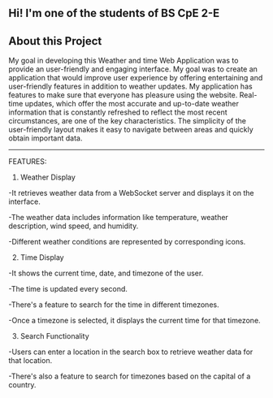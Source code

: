 Hi! I'm one of the students of BS CpE 2-E
----------------------------------------------------------------------------------------------------------------------------------
About this Project
----------------------------------------------------------------------------------------------------------------------------------
My goal in developing this Weather and time Web Application was to provide an user-friendly and engaging interface. My goal was to create an application that would improve user experience by offering entertaining and user-friendly features in addition to weather updates. My application has features to make sure that everyone has pleasure using the website. Real-time updates, which offer the most accurate and up-to-date weather information that is constantly refreshed to reflect the most recent circumstances, are one of the key characteristics. The simplicity of the user-friendly layout makes it easy to navigate between areas and quickly obtain important data. 

-----------------------------------------------------------------------------------------------------------------------------------
FEATURES:

1. Weather Display

-It retrieves weather data from a WebSocket server and displays it on the interface.

-The weather data includes information like temperature, weather description, wind speed, and humidity.

-Different weather conditions are represented by corresponding icons.



2. Time Display

-It shows the current time, date, and timezone of the user.

-The time is updated every second.

-There's a feature to search for the time in different timezones.

-Once a timezone is selected, it displays the current time for that timezone.



3. Search Functionality

-Users can enter a location in the search box to retrieve weather data for that location.

-There's also a feature to search for timezones based on the capital of a country.
